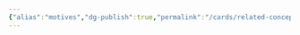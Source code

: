 ```yaml
---
{"alias":"motives","dg-publish":true,"permalink":"/cards/related-concepts-and-theories/motive/","dgPassFrontmatter":true,"noteIcon":"1","created":"2023-01-18T14:43:56.562+01:00","updated":"2023-01-18T14:44:10.725+01:00"}
---
```



